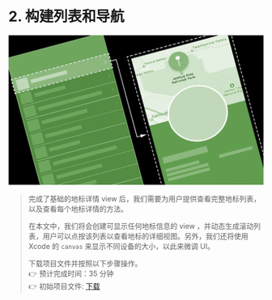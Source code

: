 # 2. 构建列表和导航

![](../../../.gitbook/assets/snip20190628_43.png)

> 完成了基础的地标详情 view 后，我们需要为用户提供查看完整地标列表，以及查看每个地标详情的方法。  
>   
> 在本文中，我们将会创建可显示任何地标信息的 view ，并动态生成滚动列表，用户可以点按该列表以查看地标的详细视图。另外，我们还将使用 Xcode 的 `canvas` 来显示不同设备的大小，以此来微调 UI。  
>   
> 下载项目文件并按照以下步骤操作。  
>  👉 预计完成时间：35 分钟  
>  👉 初始项目文件: [下载](https://docs-assets.developer.apple.com/published/ccd7eeefd0/BuildingListsAndNavigation.zip)



